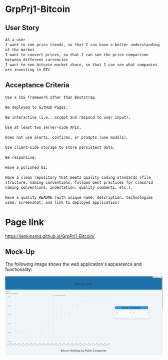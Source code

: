 # GrpPrj1-Bitcoin

## User Story

```
AS a user
I want to see price trends, so that I can have a better understanding of the market
I want to convert prices, so that I can see the price comparison between different currencies
I want to see bitcoin market share, so that I can see what companies are investing in BTC

```

## Acceptance Criteria

```
Use a CSS framework other than Bootstrap.

Be deployed to GitHub Pages.

Be interactive (i.e., accept and respond to user input).

Use at least two server-side APIs.

Does not use alerts, confirms, or prompts (use modals).

Use client-side storage to store persistent data.

Be responsive.

Have a polished UI.

Have a clean repository that meets quality coding standards (file structure, naming conventions, follows best practices for class/id naming conventions, indentation, quality comments, etc.).

Have a quality README (with unique name, description, technologies used, screenshot, and link to deployed application)
```

# Page link

 https://jenkinsmd.github.io/GrpPrj1-Bitcoin/

## Mock-Up

The following image shows the web application's appearance and functionality:

![Bitcoin Hub allows users to look at trends,price conversions, market share and news about Bitcoin".](./Assets/BTC.png)